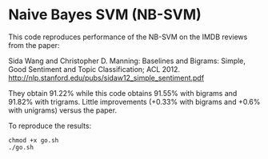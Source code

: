 Naive Bayes SVM (NB-SVM)
========================

This code reproduces performance of the NB-SVM on the IMDB reviews from the
paper:

Sida Wang and Christopher D. Manning: Baselines and Bigrams: Simple, Good Sentiment and Topic Classification; ACL 2012.
http://nlp.stanford.edu/pubs/sidaw12_simple_sentiment.pdf

They obtain 91.22% while this code obtains 91.55% with bigrams and 91.82% with trigrams.
Little improvements (+0.33% with bigrams and +0.6% with unigrams) versus the paper.

To reproduce the results:

```
chmod +x go.sh
./go.sh
```
